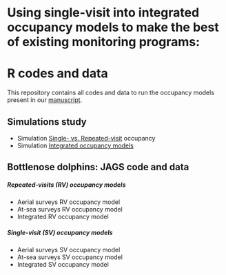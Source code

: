 # Using single-visit into integrated occupancy models to make the best of existing monitoring programs:  
# R codes and data

This repository contains all codes and data to run the occupancy models present in our [manuscript](). 

## Simulations study

  - Simulation [Single- vs. Repeated-visit](/Simulations/SimRVSVJags.html) occupancy
  - Simulation [Integrated occupancy models](/Simulations/simIOM.html)

## Bottlenose dolphins: JAGS code and data  

##### Repeated-visits (RV) occupancy models

  - Aerial surveys RV occupancy model
  - At-sea surveys RV occupancy model
  - Integrated RV occupancy model 
  
##### Single-visit (SV) occupancy models

  - Aerial surveys SV occupancy model
  - At-sea surveys SV occupancy model
  - Integrated SV occupancy model
  
  

